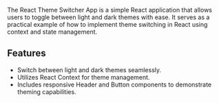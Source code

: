 

The React Theme Switcher App is a simple React application that allows users to toggle between light and dark themes with ease. 
It serves as a practical example of how to implement theme switching in React using context and state management.

## Features

- Switch between light and dark themes seamlessly.
- Utilizes React Context for theme management.
- Includes responsive Header and Button components to demonstrate theming capabilities.
